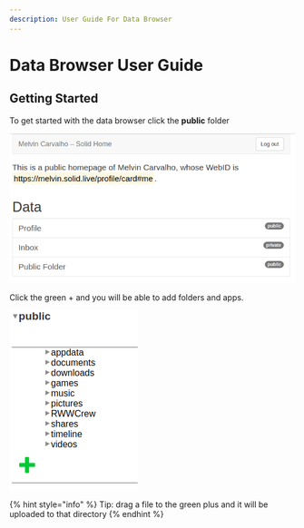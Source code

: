 ```yaml
---
description: User Guide For Data Browser
---
```


# Data Browser User Guide

## Getting Started

To get started with the data browser click the **public** folder

![](.gitbook/assets/databrowser_home.png)

Click the green + and you will be able to add folders and apps.

![](.gitbook/assets/databrowser_public.png)

{% hint style="info" %}
 Tip: drag a file to the green plus and it will be uploaded to that directory
{% endhint %}





